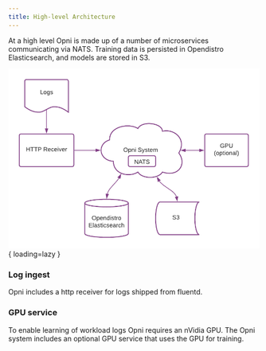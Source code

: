 ```yaml
---
title: High-level Architecture
---
```


At a high level Opni is made up of a number of microservices communicating via NATS.  Training data is persisted in Opendistro Elasticsearch, and models are stored in S3.

![Architecture Diagram](../img/opni-high-level-arch.png){ loading=lazy }

### Log ingest
Opni includes a http receiver for logs shipped from fluentd.

### GPU service
To enable learning of workload logs Opni requires an nVidia GPU.  The Opni system includes an optional GPU service that uses the GPU for training.